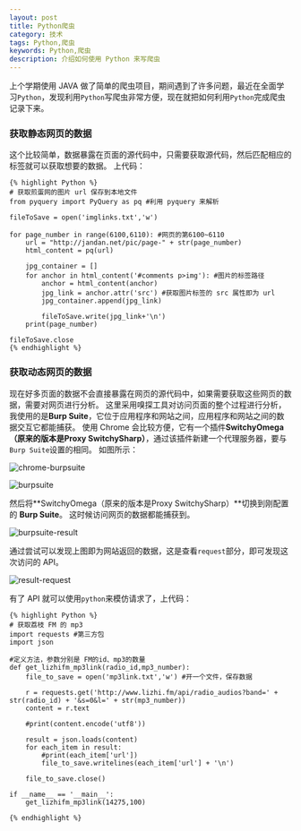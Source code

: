 ```yaml
---
layout: post
title: Python爬虫
category: 技术
tags: Python,爬虫
keywords: Python,爬虫
description: 介绍如何使用 Python 来写爬虫
---
```


上个学期使用 JAVA 做了简单的爬虫项目，期间遇到了许多问题，最近在全面学习`Python`，发现利用`Python`写爬虫非常方便，现在就把如何利用`Python`完成爬虫记录下来。


### 获取静态网页的数据
这个比较简单，数据暴露在页面的源代码中，只需要获取源代码，然后匹配相应的标签就可以获取想要的数据。
上代码：


    {% highlight Python %}
    # 获取煎蛋网的图片 url 保存到本地文件
    from pyquery import PyQuery as pq #利用 pyquery 来解析

    fileToSave = open('imglinks.txt','w')

    for page_number in range(6100,6110): #网页的第6100~6110
        url = "http://jandan.net/pic/page-" + str(page_number)
        html_content = pq(url)

        jpg_container = []
        for anchor in html_content('#comments p>img'): #图片的标签路径
            anchor = html_content(anchor)
            jpg_link = anchor.attr('src') #获取图片标签的 src 属性即为 url
            jpg_container.append(jpg_link)

            fileToSave.write(jpg_link+'\n')
        print(page_number)

    fileToSave.close
    {% endhighlight %}


### 获取动态网页的数据
现在好多页面的数据不会直接暴露在网页的源代码中，如果需要获取这些网页的数据，需要对网页进行分析。
这里采用嗅探工具对访问页面的整个过程进行分析，我使用的是**Burp Suite**，它位于应用程序和网站之间，应用程序和网站之间的数据交互它都能捕获。
使用 Chrome 会比较方便，它有一个插件**SwitchyOmega（原来的版本是Proxy SwitchySharp）**，通过该插件新建一个代理服务器，要与`Burp Suite`设置的相同。
如图所示：

![chrome-burpsuite](/images/2015/03/Python-spider-chrome-burpsuite.png)

![burpsuite](/images/2015/03/Python-spider-burpsuite.png)

然后将**SwitchyOmega（原来的版本是Proxy SwitchySharp）**切换到刚配置的 **Burp Suite**。
这时候访问网页的数据都能捕获到。

![burpsuite-result](/images/2015/03/Python-spider-BurpSuite-result.png)

通过尝试可以发现上图即为网站返回的数据，这是查看`request`部分，即可发现这次访问的 API。

![result-request](/images/2015/03/Python-spider-result-request.png)

有了 API 就可以使用`python`来模仿请求了，上代码：


    {% highlight Python %}
    # 获取荔枝 FM 的 mp3
    import requests #第三方包
    import json

    #定义方法，参数分别是 FM的id、mp3的数量
    def get_lizhifm_mp3link(radio_id,mp3_number):
        file_to_save = open('mp3link.txt','w') #开一个文件，保存数据

        r = requests.get('http://www.lizhi.fm/api/radio_audios?band=' + str(radio_id) + '&s=0&l=' + str(mp3_number))
        content = r.text

        #print(content.encode('utf8'))

        result = json.loads(content)
        for each_item in result:
            #print(each_item['url'])
            file_to_save.writelines(each_item['url'] + '\n')

        file_to_save.close()

    if __name__ == '__main__':
        get_lizhifm_mp3link(14275,100)

    {% endhighlight %}
